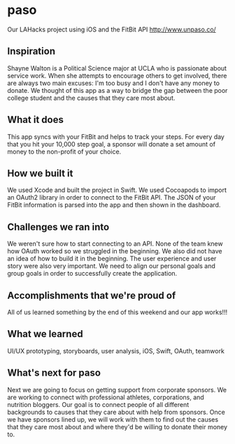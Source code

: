 # paso
Our LAHacks project using iOS and the FitBit API
http://www.unpaso.co/

## Inspiration
Shayne Walton is a Political Science major at UCLA who is passionate about service work. When she attempts to encourage others to get involved, there are always two main excuses: I'm too busy and I don't have any money to donate. We thought of this app as a way to bridge the gap between the poor college student and the causes that they care most about.

## What it does
This app syncs with your FitBit and helps to track your steps. For every day that you hit your 10,000 step goal, a sponsor will donate a set amount of money to the non-profit of your choice.

## How we built it
We used Xcode and built the project in Swift. We used Cocoapods to import an OAuth2 library in order to connect to the FitBit API. The JSON of your FitBit information is parsed into the app and then shown in the dashboard.

## Challenges we ran into
We weren't sure how to start connecting to an API. None of the team knew how OAuth worked so we struggled in the beginning. We also did not have an idea of how to build it in the beginning. The user experience and user story were also very important. We need to align our personal goals and group goals in order to successfully create the application.

## Accomplishments that we're proud of
All of us learned something by the end of this weekend and our app works!!!

## What we learned
UI/UX prototyping, storyboards, user analysis, iOS, Swift, OAuth, teamwork

## What's next for paso
Next we are going to focus on getting support from corporate sponsors. We are working to connect with professional athletes, corporations, and nutrition bloggers. Our goal is to connect people of all different backgrounds to causes that they care about with help from sponsors. Once we have sponsors lined up, we will work with them to find out the causes that they care most about and where they'd be willing to donate their money to.
